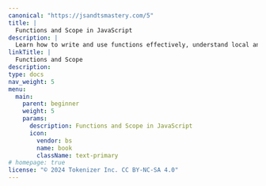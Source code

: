 ```yaml
---
canonical: "https://jsandtsmastery.com/5"
title: |
  Functions and Scope in JavaScript
description: |
  Learn how to write and use functions effectively, understand local and global scopes, and manage parameters and return values. This book demystifies the core building blocks of JavaScript functions.
linkTitle: |
  Functions and Scope
description: 
type: docs
nav_weight: 5
menu:
  main:
    parent: beginner
    weight: 5
    params:
      description: Functions and Scope in JavaScript
      icon:
        vendor: bs
        name: book
        className: text-primary
# homepage: true
license: "© 2024 Tokenizer Inc. CC BY-NC-SA 4.0"
---
```



